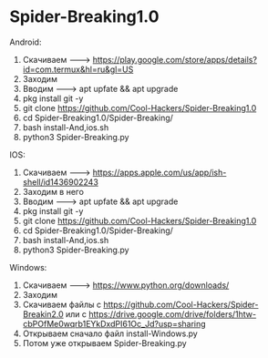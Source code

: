 # Spider-Breaking1.0

Android:
1. Скачиваем ---> https://play.google.com/store/apps/details?id=com.termux&hl=ru&gl=US
2. Заходим
3. Вводим ---> apt upfate && apt upgrade
4. pkg install git -y
5. git clone https://github.com/Cool-Hackers/Spider-Breaking1.0
6. cd Spider-Breaking1.0/Spider-Breaking/
7. bash install-And,ios.sh
8. python3 Spider-Breaking.py

IOS:
1. Скачиваем ---> https://apps.apple.com/us/app/ish-shell/id1436902243
2. Заходим в него
3. Вводим ---> apt upfate && apt upgrade
4. pkg install git -y
5. git clone https://github.com/Cool-Hackers/Spider-Breaking1.0
6. cd Spider-Breaking1.0/Spider-Breaking/
7. bash install-And,ios.sh
8. python3 Spider-Breaking.py

Windows:
1. Скачиваем ---> https://www.python.org/downloads/
2. Заходим
3. Скачиваем файлы с https://github.com/Cool-Hackers/Spider-Breakin2.0 или с https://drive.google.com/drive/folders/1htw-cbPOfMe0wqrb1EYkDxdPI61Oc_Jd?usp=sharing
4. Открываем сначало файл install-Windows.py
5. Потом уже открываем Spider-Breaking.py
